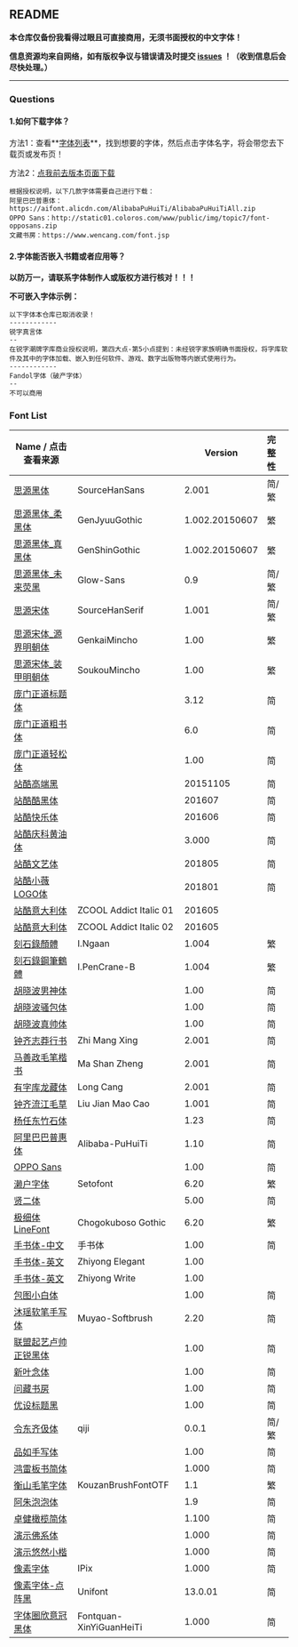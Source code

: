 ## README

**本仓库仅备份我看得过眼且可直接商用，无须书面授权的中文字体！**

**信息资源均来自网络，如有版权争议与错误请及时提交 [issues](https://github.com/Tamshen/Freecommercialfont/issues) ！（收到信息后会尽快处理。）**

--------------------

### Questions

#### 1.如何下载字体？

方法1：查看**[字体列表](https://github.com/Tamshen/Freecommercialfont#font-list)**，找到想要的字体，然后点击字体名字，将会带您去下载页或发布页！

方法2：[点我前去版本页面下载](https://github.com/Tamshen/Freecommercialfont/releases)

```
根据授权说明，以下几款字体需要自己进行下载：
阿里巴巴普惠体：https://aifont.alicdn.com/AlibabaPuHuiTi/AlibabaPuHuiTiAll.zip
OPPO Sans：http://static01.coloros.com/www/public/img/topic7/font-opposans.zip
文藏书房：https://www.wencang.com/font.jsp
```

#### 2.字体能否嵌入书籍或者应用等？

**以防万一，请联系字体制作人或版权方进行核对！！！**

**不可嵌入字体示例：**

```
以下字体本仓库已取消收录！
------------
锐字真言体
--
在锐字潮牌字库商业授权说明，第四大点-第5小点提到：未经锐字家族明确书面授权，将字库软件及其中的字体加载、嵌入到任何软件、游戏、数字出版物等内嵌式使用行为。
------------
Fandol字体（破产字体）
--
不可以商用
```

### Font List

| Name / 点击查看来源                                          |                         | Version        | 完整性 |
| ------------------------------------------------------------ | ----------------------- | -------------- | :----- |
| [思源黑体](https://github.com/adobe-fonts/source-han-sans)   | SourceHanSans           | 2.001          | 简/繁  |
| [思源黑体_柔黑体](http://jikasei.me/font/genjyuu/)           | GenJyuuGothic           | 1.002.20150607 | 繁     |
| [思源黑体_真黑体](http://jikasei.me/font/genshin/)           | GenShinGothic           | 1.002.20150607 | 繁     |
| [思源黑体_未来荧黑](https://github.com/welai/glow-sans)      | Glow-Sans               | 0.9            | 简/繁  |
| [思源宋体](https://github.com/adobe-fonts/source-han-serif)  | SourceHanSerif          | 1.001          | 简/繁  |
| [思源宋体_源界明朝体](https://flopdesign.com/blog/font/5146/) | GenkaiMincho            | 1.00           | 繁     |
| [思源宋体_装甲明朝体](http://flopdesign.com/blog/font/5228/) | SoukouMincho            | 1.00           | 繁     |
| [庞门正道标题体](https://mp.weixin.qq.com/s/kVfk1skuKhBbKOUhjlZ09w) |                         | 3.12           | 简     |
| [庞门正道粗书体](https://mp.weixin.qq.com/s/LZ_PMNc-3uX-Atmri4OLGQ) |                         | 6.0            | 简     |
| [庞门正道轻松体](https://mp.weixin.qq.com/s/1ccpLCOrIn81JhV9ulwPIQ) |                         | 1.00           | 简     |
| [站酷高端黑](https://www.zcool.com.cn/special/zcoolfonts/)   |                         | 20151105       | 简     |
| [站酷酷黑体](https://www.zcool.com.cn/special/zcoolfonts/)   |                         | 201607         | 简     |
| [站酷快乐体](https://www.zcool.com.cn/special/zcoolfonts/)   |                         | 201606         | 简     |
| [站酷庆科黄油体](https://www.zcool.com.cn/special/zcoolfonts/) |                         | 3.000          | 简     |
| [站酷文艺体](https://www.zcool.com.cn/special/zcoolfonts/)   |                         | 201805         | 简     |
| [站酷小薇LOGO体](https://www.zcool.com.cn/special/zcoolfonts/) |                         | 201801         | 简     |
| [站酷意大利体](https://www.zcool.com.cn/special/zcoolfonts/) | ZCOOL Addict Italic 01  | 201605         |        |
| [站酷意大利体](https://www.zcool.com.cn/special/zcoolfonts/) | ZCOOL Addict Italic 02  | 201605         |        |
| [刻石錄顏體](http://founder.acgvlyric.org/iu/doku.php/造字:開源字型_i.顏體) | I.Ngaan                 | 1.004          | 繁     |
| [刻石錄鋼筆鶴體](http://founder.acgvlyric.org/iu/doku.php/造字:開源字型_i.鋼筆鶴體) | I.PenCrane-B            | 1.004          | 繁     |
| [胡晓波男神体](https://www.zcool.com.cn/work/ZNDE3NjcwMTY=.html) |                         | 1.00           | 简     |
| [胡晓波骚包体](https://www.zcool.com.cn/work/ZNDE3NjcwMTY=.html) |                         | 1.00           | 简     |
| [胡晓波真帅体](https://www.zcool.com.cn/work/ZNDE3NjcwMTY=.html) |                         | 1.00           | 简     |
| [钟齐志莽行书](https://github.com/google/fonts/blob/master/ofl/zhimangxing/) | Zhi Mang Xing           | 2.001          | 简     |
| [马善政毛笔楷书](https://github.com/google/fonts/tree/master/ofl/mashanzheng) | Ma Shan Zheng           | 2.001          | 简     |
| [有字库龙藏体](https://github.com/google/fonts/tree/master/ofl/longcang) | Long Cang               | 2.001          | 简     |
| [钟齐流江毛草](https://github.com/google/fonts/blob/master/ofl/liujianmaocao/) | Liu Jian Mao Cao        | 1.001          | 简     |
| [杨任东竹石体](https://mp.weixin.qq.com/s/7kv3i_YEs7x9_9IrCDYvBA) |                         | 1.23           | 简     |
| [阿里巴巴普惠体](https://alibabafont.taobao.com/wow/alibabafont/act/alifont) | Alibaba-PuHuiTi         | 1.10           | 简     |
| [OPPO Sans](https://mp.weixin.qq.com/s/ot3OAA_z5X63xFWE1AwX-g) |                         | 1.00           | 简     |
| [濑户字体](https://zh.osdn.net/projects/setofont/)           | Setofont                | 6.20           | 繁     |
| [贤二体](https://www.zcool.com.cn/article/ZNjk4NDM2.html)    |                         | 5.00           | 简     |
| [极细体LineFont](http://font.websozai.jp/line-font-mihon.html) | Chogokuboso Gothic      | 6.20           | 繁     |
| [手书体-中文](https://www.zcool.com.cn/work/ZMjI2MDk1MDg=.html) | 手书体                  | 1.00           | 简     |
| [手书体-英文](https://www.zcool.com.cn/work/ZMjkyMDMwODQ=.html) | Zhiyong Elegant         | 1.00           |        |
| [手书体-英文](https://www.zcool.com.cn/work/ZMjkyMDMwODQ=.html) | Zhiyong Write           | 1.00           |        |
| [包图小白体](https://act.ibaotu.com/activity/1.html)         |                         | 1.00           | 简     |
| [沐瑶软笔手写体](https://www.zcool.com.cn/work/ZMjg5MjAwMDQ=.html) | Muyao-Softbrush         | 2.20           | 简     |
| [联盟起艺卢帅正锐黑体](https://www.zcool.com.cn/work/ZMzUxMzUzNzY=.html) |                         | 1.00           | 简     |
| [新叶念体](https://mp.weixin.qq.com/s/PSmL5_9spCv1ZwntvKgmFQ) |                         | 1.00           | 简     |
| [问藏书房](https://www.wencang.com/font.jsp)                 |                         | 1.00           | 简     |
| [优设标题黑](https://www.uisdc.com/uisdc-first-free-font)    |                         | 1.00           | 简     |
| [令东齐伋体](https://github.com/LingDong-/qiji-font)         | qiji                    | 0.0.1          | 简/繁  |
| [品如手写体](https://www.zcool.com.cn/work/ZMjE0MjQyMDg=.html) |                         | 1.00           | 简     |
| [鸿雷板书简体](https://www.zcool.com.cn/work/ZNDMzODk5ODQ=.html) |                         | 1.000          | 简     |
| [衡山毛笔字体](https://opentype.jp/kouzanmouhitufont.htm)    | KouzanBrushFontOTF      | 1.1            | 繁     |
| [阿朱泡泡体](https://www.zcool.com.cn/work/ZNDA2MzkyNTY=.html) |                         | 1.9            | 简     |
| [卓健橄榄简体](https://www.zcool.com.cn/work/ZNDA2MzA3ODQ=.html) |                         | 1.100          | 简     |
| [演示佛系体](https://mp.weixin.qq.com/s/iWn8SWH5ymBKmsGiHe8Yfw) |                         | 1.000          | 简     |
| [演示悠然小楷](https://mp.weixin.qq.com/s/Q1lAIre4yJ-Zlf2CD82EPA) |                         | 1.000          | 简     |
| [像素字体](https://purestudio.itch.io/ipix)                  | IPix                    | 1.000          | 简     |
| [像素字体-点阵黑](http://unifoundry.com/unifont/index.html)  | Unifont                 | 13.0.01        | 简     |
| [字体圈欣意冠黑体](https://mp.weixin.qq.com/s/-SOzukV7fINFW0a36zVihQ) | Fontquan-XinYiGuanHeiTi | 1.000          | 简     |

